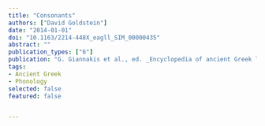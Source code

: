 ```yaml
---
title: "Consonants"
authors: ["David Goldstein"]
date: "2014-01-01"
doi: "10.1163/2214-448X_eagll_SIM_00000435"
abstract: ""
publication_types: ["6"]
publication: "G. Giannakis et al., ed. _Encyclopedia of ancient Greek language and linguistics_, vol. 1: 374–375. Leiden: Brill"
tags:
- Ancient Greek
- Phonology
selected: false
featured: false


---
```

